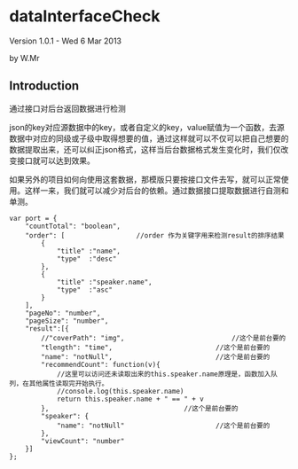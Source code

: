 dataInterfaceCheck
========

Version 1.0.1 - Wed 6 Mar 2013

by W.Mr

Introduction
------------
通过接口对后台返回数据进行检测

json的key对应源数据中的key，或者自定义的key，value赋值为一个函数，去源数据中对应的同级或子级中取得想要的值，通过这样就可以不仅可以把自己想要的数据提取出来，还可以纠正json格式，这样当后台数据格式发生变化时，我们仅改变接口就可以达到效果。

如果另外的项目如何向使用这套数据，那模版只要按接口文件去写，就可以正常使用。这样一来，我们就可以减少对后台的依赖。通过数据接口提取数据进行自测和单测。

	var port = {
		"countTotal": "boolean",
		"order": [					//order 作为关键字用来检测result的排序结果
			{
				"title"	:"name",
				"type"	:"desc"
			}, 
			{
				"title"	:"speaker.name",
				"type"	:"asc"
			}
		],
		"pageNo": "number",
		"pageSize": "number",
		"result":[{
			//"coverPath": "img",							//这个是前台要的
			"tlength": "time",							//这个是前台要的
			"name": "notNull",							//这个是前台要的
			"recommendCount": function(v){
				//这里可以访问还未读取出来的this.speaker.name原理是，函数加入队列，在其他属性读取完开始执行。
				//console.log(this.speaker.name)			
				return this.speaker.name + " == " + v
			},									//这个是前台要的
			"speaker": {									
				"name": "notNull"						//这个是前台要的
			},
			"viewCount": "number"
		}]
	};
